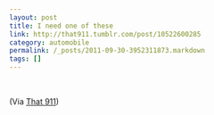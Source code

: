 ```yaml
---
layout: post
title: I need one of these
link: http://that911.tumblr.com/post/10522600285
category: automobile
permalink: /_posts/2011-09-30-3952311873.markdown
tags: []
---
```


<p><img src="http://25.media.tumblr.com/tumblr_lrxol8Ru9s1qbcma7o1_500.jpg" alt="" /><br /><br /></p>
<blockquote></blockquote>
<p>(Via <a href="http://that911.tumblr.com/">That 911</a>)</p>
